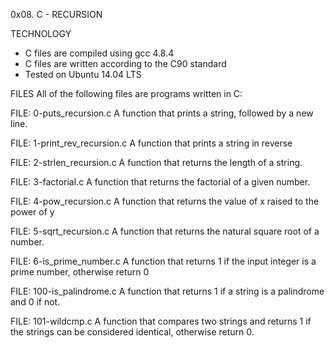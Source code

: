 0x08. C - RECURSION

TECHNOLOGY

* C files are compiled using gcc 4.8.4
* C files are written according to the C90 standard
* Tested on Ubuntu 14.04 LTS

FILES
All of the following files are programs written in C:

FILE: 0-puts_recursion.c
A function that prints a string, followed by a new line.

FILE: 1-print_rev_recursion.c
A function that prints a string in reverse

FILE: 2-strlen_recursion.c
A function that returns the length of a string.

FILE: 3-factorial.c
A function that returns the factorial of a given number.

FILE: 4-pow_recursion.c
A function that returns the value of x raised to the power of y

FILE: 5-sqrt_recursion.c
A function that returns the natural square root of a number.

FILE: 6-is_prime_number.c
A function that returns 1 if the input integer is a prime number, otherwise return 0

FILE: 100-is_palindrome.c
A function that returns 1 if a string is a palindrome and 0 if not.

FILE: 101-wildcmp.c
A function that compares two strings and returns 1 if the strings can be considered identical, otherwise return 0.
